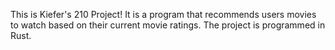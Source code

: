This is Kiefer's 210 Project! It is a program that recommends users movies to watch based on their current movie ratings. The project is programmed in Rust.
